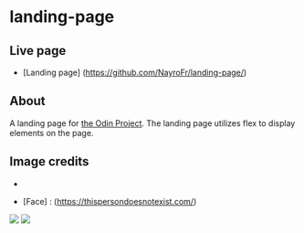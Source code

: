 # landing-page

## Live page

- [Landing page] (https://github.com/NayroFr/landing-page/)

## About

A landing page for [the Odin Project](https://www.theodinproject.com/lessons/foundations-landing-page#assignment). The landing page utilizes flex to display elements on the page.

## Image credits

- [bridge]: (https://unsplash.com/photos/Ssr26I0QWVY)

- [Face] : (https://thispersondoesnotexist.com/)

![](/landing-page/readme-img/landing-page-1.png)
![](/landing-page/readme-img/landing-page-2.png)
